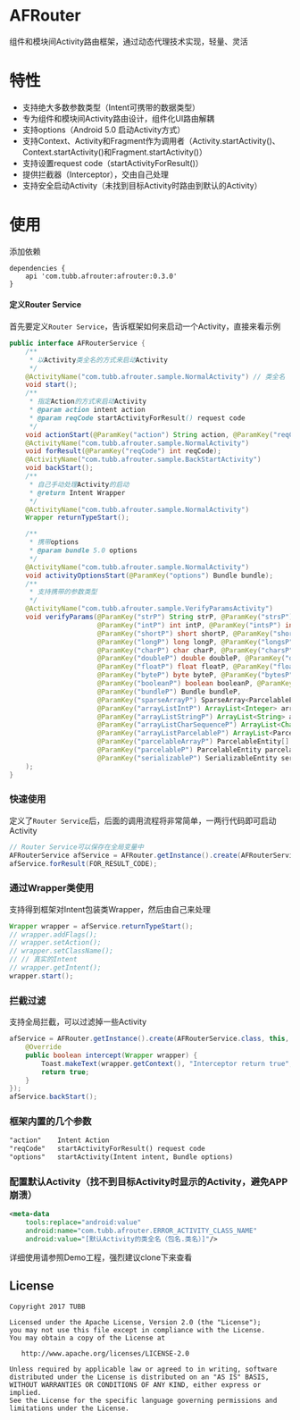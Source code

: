 AFRouter
=========
组件和模块间Activity路由框架，通过动态代理技术实现，轻量、灵活

特性
======== 
 
 * 支持绝大多数参数类型（Intent可携带的数据类型）
 * 专为组件和模块间Activity路由设计，组件化UI路由解耦
 * 支持options（Android 5.0 启动Activity方式）
 * 支持Context、Activity和Fragment作为调用者（Activity.startActivity()、Context.startActivity()和Fragment.startActivity()）
 * 支持设置request code（startActivityForResult()）
 * 提供拦截器（Interceptor），交由自己处理
 * 支持安全启动Activity（未找到目标Activity时路由到默认的Activity）

使用
=====

添加依赖
```
dependencies {
    api 'com.tubb.afrouter:afrouter:0.3.0'
}
```

#### 定义Router Service
首先要定义`Router Service`，告诉框架如何来启动一个Activity，直接来看示例
```java
public interface AFRouterService {
    /**
     * 以Activity类全名的方式来启动Activity
     */
    @ActivityName("com.tubb.afrouter.sample.NormalActivity") // 类全名
    void start();
    /**
     * 指定Action的方式来启动Activity
     * @param action intent action
     * @param reqCode startActivityForResult() request code
     */
    void actionStart(@ParamKey("action") String action, @ParamKey("reqCode") int reqCode);
    @ActivityName("com.tubb.afrouter.sample.NormalActivity")
    void forResult(@ParamKey("reqCode") int reqCode);
    @ActivityName("com.tubb.afrouter.sample.BackStartActivity")
    void backStart();
    /**
     * 自己手动处理Activity的启动
     * @return Intent Wrapper
     */
    @ActivityName("com.tubb.afrouter.sample.NormalActivity")
    Wrapper returnTypeStart();

    /**
     * 携带options
     * @param bundle 5.0 options
     */
    @ActivityName("com.tubb.afrouter.sample.NormalActivity")
    void activityOptionsStart(@ParamKey("options") Bundle bundle);
    /**
     * 支持携带的参数类型
     */
    @ActivityName("com.tubb.afrouter.sample.VerifyParamsActivity")
    void verifyParams(@ParamKey("strP") String strP, @ParamKey("strsP") String[] strsP,
                      @ParamKey("intP") int intP, @ParamKey("intsP") int[] intsP,
                      @ParamKey("shortP") short shortP, @ParamKey("shortsP") short[] shortsP,
                      @ParamKey("longP") long longP, @ParamKey("longsP") long[] longsP,
                      @ParamKey("charP") char charP, @ParamKey("charsP") char[] charsP,
                      @ParamKey("doubleP") double doubleP, @ParamKey("doublesP") double[] doublesP,
                      @ParamKey("floatP") float floatP, @ParamKey("floatsP") float[] floatsP,
                      @ParamKey("byteP") byte byteP, @ParamKey("bytesP") byte[] bytesP,
                      @ParamKey("booleanP") boolean booleanP, @ParamKey("booleansP") boolean[] booleansP,
                      @ParamKey("bundleP") Bundle bundleP,
                      @ParamKey("sparseArrayP") SparseArray<ParcelableEntity> sparseArrayP,
                      @ParamKey("arrayListIntP") ArrayList<Integer> arrayListIntP,
                      @ParamKey("arrayListStringP") ArrayList<String> arrayListStringP,
                      @ParamKey("arrayListCharSequenceP") ArrayList<CharSequence> arrayListCharSequenceP,
                      @ParamKey("arrayListParcelableP") ArrayList<ParcelableEntity> arrayListParcelableP,
                      @ParamKey("parcelableArrayP") ParcelableEntity[] parcelableArrayP,
                      @ParamKey("parcelableP") ParcelableEntity parcelableP,
                      @ParamKey("serializableP") SerializableEntity serializableP
    );
}
```

### 快速使用
定义了`Router Service`后，后面的调用流程将非常简单，一两行代码即可启动Activity
```java
// Router Service可以保存在全局变量中
AFRouterService afService = AFRouter.getInstance().create(AFRouterService.class, this);
afService.forResult(FOR_RESULT_CODE);
```

### 通过Wrapper类使用
支持得到框架对Intent包装类Wrapper，然后由自己来处理
```java
Wrapper wrapper = afService.returnTypeStart();
// wrapper.addFlags();
// wrapper.setAction();
// wrapper.setClassName();
// // 真实的Intent
// wrapper.getIntent();
wrapper.start();
```

### 拦截过滤
支持全局拦截，可以过滤掉一些Activity
```java
afService = AFRouter.getInstance().create(AFRouterService.class, this, new Interceptor() {
    @Override
    public boolean intercept(Wrapper wrapper) {
        Toast.makeText(wrapper.getContext(), "Interceptor return true", Toast.LENGTH_SHORT).show();
        return true;
    }
});
afService.backStart();
```

### 框架内置的几个参数
```xml
"action"    Intent Action
"reqCode"   startActivityForResult() request code
"options"   startActivity(Intent intent, Bundle options)
```

### 配置默认Activity（找不到目标Activity时显示的Activity，避免APP崩溃）
```xml
<meta-data
    tools:replace="android:value"
    android:name="com.tubb.afrouter.ERROR_ACTIVITY_CLASS_NAME"
    android:value="[默认Activity的类全名（包名.类名）]"/>
```

详细使用请参照Demo工程，强烈建议clone下来查看

License
-------

    Copyright 2017 TUBB

    Licensed under the Apache License, Version 2.0 (the "License");
    you may not use this file except in compliance with the License.
    You may obtain a copy of the License at

       http://www.apache.org/licenses/LICENSE-2.0

    Unless required by applicable law or agreed to in writing, software
    distributed under the License is distributed on an "AS IS" BASIS,
    WITHOUT WARRANTIES OR CONDITIONS OF ANY KIND, either express or implied.
    See the License for the specific language governing permissions and
    limitations under the License.
